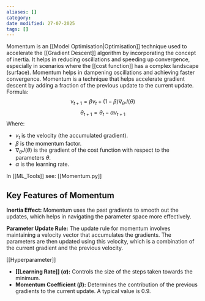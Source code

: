 ```yaml
---
aliases: []
category:
date modified: 27-07-2025
tags: []
---
```

Momentum is an [[Model Optimisation|Optimisation]] technique used to accelerate the [[Gradient Descent]] algorithm by incorporating the concept of inertia. It helps in reducing oscillations and speeding up convergence, especially in scenarios where the [[cost function]] has a complex landscape (surface). Momentum helps in dampening oscillations and achieving faster convergence. Momentum is a technique that helps accelerate gradient descent by adding a fraction of the previous update to the current update. Formula:
  $$
  v_{t+1} = \beta v_t + (1 - \beta) \nabla_{\theta} J(\theta)
  $$
  $$
  \theta_{t+1} = \theta_t - \alpha v_{t+1}
  $$
  Where:
  - $v_t$ is the velocity (the accumulated gradient).
  - $\beta$ is the momentum factor.
  - $\nabla_{\theta} J(\theta)$ is the gradient of the cost function with respect to the parameters $\theta$.
  - $\alpha$ is the learning rate.

In [[ML_Tools]] see: [[Momentum.py]]
## Key Features of Momentum

**Inertia Effect:** Momentum uses the past gradients to smooth out the updates, which helps in navigating the parameter space more effectively.

**Parameter Update Rule:** The update rule for momentum involves maintaining a velocity vector that accumulates the gradients. The parameters are then updated using this velocity, which is a combination of the current gradient and the previous velocity.

[[Hyperparameter]]
  - **[[Learning Rate]] ($\alpha$):** Controls the size of the steps taken towards the minimum.
  - **Momentum Coefficient ($\beta$):** Determines the contribution of the previous gradients to the current update. A typical value is 0.9.


